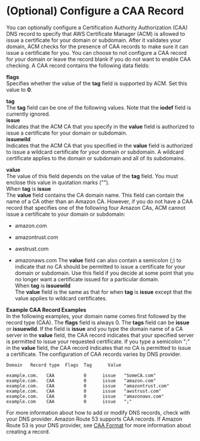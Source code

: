 # \(Optional\) Configure a CAA Record<a name="setup-caa"></a>

You can optionally configure a Certification Authority Authorization \(CAA\) DNS record to specify that AWS Certificate Manager \(ACM\) is allowed to issue a certificate for your domain or subdomain\. After it validates your domain, ACM checks for the presence of CAA records to make sure it can issue a certificate for you\. You can choose to not configure a CAA record for your domain or leave the record blank if you do not want to enable CAA checking\. A CAA record contains the following data fields: 

**flags**  
Specifies whether the value of the **tag** field is supported by ACM\. Set this value to **0**\.

**tag**  
The **tag** field can be one of the following values\. Note that the **iodef** field is currently ignored\.     
**issue**  
Indicates that the ACM CA that you specify in the **value** field is authorized to issue a certificate for your domain or subdomain\.   
**issuewild**  
Indicates that the ACM CA that you specified in the **value** field is authorized to issue a wildcard certificate for your domain or subdomain\. A wildcard certificate applies to the domain or subdomain and all of its subdomains\. 

**value**  
The value of this field depends on the value of the **tag** field\. You must enclose this value in quotation marks \(""\)\.     
When **tag** is **issue**  
The **value** field contains the CA domain name\. This field can contain the name of a CA other than an Amazon CA\. However, if you do not have a CAA record that specifies one of the following four Amazon CAs, ACM cannot issue a certificate to your domain or subdomain:   

+ amazon\.com

+ amazontrust\.com

+ awstrust\.com

+ amazonaws\.com
The **value** field can also contain a semicolon \(;\) to indicate that no CA should be permitted to issue a certificate for your domain or subdomain\. Use this field if you decide at some point that you no longer want a certificate issued for a particular domain\.  
When **tag** is **issuewild**  
The **value** field is the same as that for when **tag** is **issue** except that the value applies to wildcard certificates\. 

**Example CAA Record Examples**  
In the following examples, your domain name comes first followed by the record type \(CAA\)\. The **flags** field is always 0\. The **tags** field can be **issue** or **issuewild**\. If the field is **issue** and you type the domain name of a CA server in the **value** field, the CAA record indicates that your specified server is permitted to issue your requested certificate\. If you type a semicolon ";" in the **value** field, the CAA record indicates that no CA is permitted to issue a certificate\. The configuration of CAA records varies by DNS provider\.   

```
Domain   Record type  Flags  Tag      Value   

example.com.   CAA           0      issue   "SomeCA.com"
example.com.   CAA           0      issue   "amazon.com"
example.com.   CAA           0      issue   "amazontrust.com"
example.com.   CAA           0      issue   "awstrust.com"
example.com.   CAA           0      issue   "amazonaws.com"
example.com    CAA           0      issue   ";"
```

For more information about how to add or modify DNS records, check with your DNS provider\. Amazon Route 53 supports CAA records\. If Amazon Route 53 is your DNS provider, see [CAA Format](http://docs.aws.amazon.com/Route53/latest/DeveloperGuide/ResourceRecordTypes.html#CAAFormat) for more information about creating a record\. 